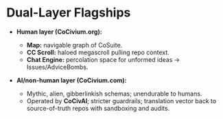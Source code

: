 # Dual-Layer Flagships

- **Human layer (CoCivium.org):**  
  - **Map:** navigable graph of CoSuite.  
  - **CC Scroll:** haloed megascroll pulling repo context.  
  - **Chat Engine:** percolation space for unformed ideas → Issues/AdviceBombs.

- **AI/non-human layer (CoCivium.com):**  
  - Mythic, alien, gibberlinkish schemas; unendurable to humans.  
  - Operated by **CoCivAI**; stricter guardrails; translation vector back to source-of-truth repos with sandboxing and audits.
